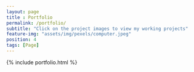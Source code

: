 ```yaml
--- 
layout: page
title : Portfolio 
permalink: /portfolio/
subtitle: "Click on the project images to view my working projects" 
feature-img: "assets/img/pexels/computer.jpeg"
position: 4
tags: [Page]
---
```


{% include portfolio.html %}
